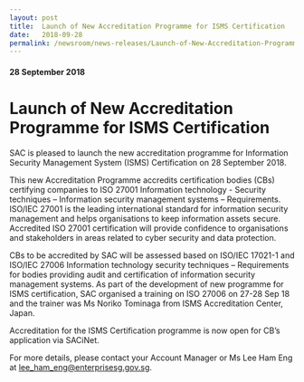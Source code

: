 ```yaml
---
layout: post
title:  Launch of New Accreditation Programme for ISMS Certification
date:   2018-09-28
permalink: /newsroom/news-releases/Launch-of-New-Accreditation-Programme-for-ISMS-Certification
---
```

#### 28 September 2018
# **Launch of New Accreditation Programme for ISMS Certification**

SAC is pleased to launch the new accreditation programme for Information Security Management System (ISMS) Certification on 28 September 2018.  
 
This new Accreditation Programme accredits certification bodies (CBs) certifying companies to ISO 27001 Information technology - Security techniques – Information security management systems – Requirements.  ISO/IEC 27001 is the leading international standard for information security management and helps organisations to keep information assets secure.  Accredited  ISO 27001 certification will provide confidence to organisations and stakeholders in areas related to cyber security and data protection. 
 
CBs to be accredited by SAC will be assessed based on ISO/IEC 17021-1 and ISO/IEC 27006 Information technology security techniques – Requirements for bodies providing audit and certification of information security management systems. As part of the development of new programme for ISMS certification, SAC organised a training on ISO 27006 on 27-28 Sep 18 and the trainer was Ms Noriko Tominaga from ISMS Accreditation Center, Japan.    

Accreditation for the ISMS Certification programme is now open for CB’s application via SACiNet. 
 
For more details, please contact your Account Manager or Ms Lee Ham Eng at <lee_ham_eng@enterprisesg.gov.sg>.
